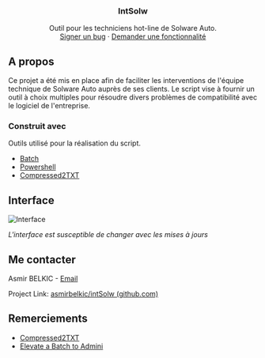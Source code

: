 
<!-- PROJECT HEADER-->
<div align="center">
  <h3 align="center">IntSolw</h3>
  <p align="center">
    Outil pour les techniciens hot-line de Solware Auto.
    <br />
    <a href="mailto:abelkic@solware.fr">Signer un bug</a>
    ·
    <a href="mailto:abelkic@solware.fr">Demander une fonctionnalité</a>
  </p>
</div>

<!-- ABOUT THE PROJECT -->
## A propos

Ce projet a été mis en place afin de faciliter les interventions de l'équipe technique de Solware Auto auprès de ses clients.
Le script vise à fournir un outil à choix multiples pour résoudre divers problèmes de compatibilité avec le logiciel de l'entreprise.

### Construit avec

Outils utilisé pour la réalisation du script.

* [Batch](https://windows.developpez.com/cours/ligne-commande/?page=page_24)
* [Powershell](https://docs.microsoft.com/fr-fr/powershell/scripting/overview?view=powershell-7.2)
* [Compressed2TXT](https://github.com/AveYo/Compressed2TXT)


<!-- USAGE EXAMPLES -->
## Interface

![Interface](https://i.ibb.co/DCFDZ3p/2022-06-16-18-18-51-Google-Traduction-et-5-pages-de-plus-Personnel-Microsoft-Edge.png)

_L'interface est susceptible de changer avec les mises à jours_

<!-- CONTACT -->
## Me contacter

Asmir BELKIC - [Email](mailto:abelkic@solware.fr)

Project Link: [asmirbelkic/intSolw (github.com)](https://github.com/asmirbelkic/intSolw)

<!-- Remerciements-->
## Remerciements
* [Compressed2TXT](https://github.com/AveYo/Compressed2TXT)
* [Elevate a Batch to Admini](https://www.winhelponline.com/blog/automatically-elevate-batch-file-run-administrator/)

